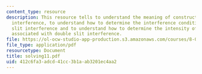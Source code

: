 ```yaml
---
content_type: resource
description: This resource tells to understand the meaning of constructive and destructive
  interference, to understand how to determine the interference conditions for double
  slit interference and to understand how to determine the intensity of the light
  associated with double slit interference.
file: https://ol-ocw-studio-app-production.s3.amazonaws.com/courses/8-02-physics-ii-electricity-and-magnetism-spring-2007/412c6fa3adcd41cc3b1aab3201ec4aa2_solving11.pdf
file_type: application/pdf
resourcetype: Document
title: solving11.pdf
uid: 412c6fa3-adcd-41cc-3b1a-ab3201ec4aa2
---
```

